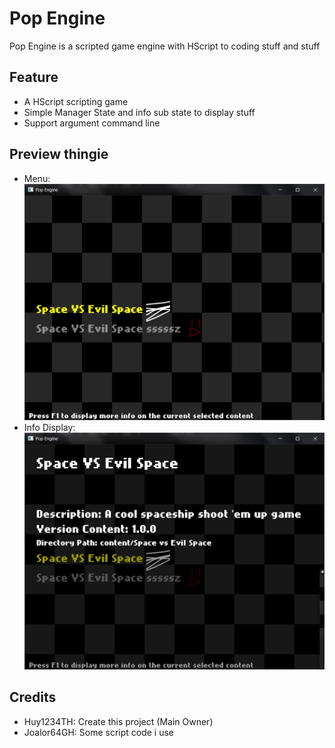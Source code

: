 # Pop Engine
Pop Engine is a scripted game engine with HScript to coding stuff and stuff

## Feature
- A HScript scripting game
- Simple Manager State and info sub state to display stuff
- Support argument command line

## Preview thingie
- Menu: ![Menu Images Screenshot](./docs/images/Menu.png)
- Info Display: ![Info Display by pressing F1](./docs/images/InfoContent.png)

## Credits
- Huy1234TH: Create this project (Main Owner)
- Joalor64GH: Some script code i use